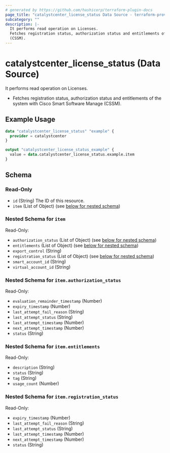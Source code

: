 ```yaml
---
# generated by https://github.com/hashicorp/terraform-plugin-docs
page_title: "catalystcenter_license_status Data Source - terraform-provider-catalystcenter"
subcategory: ""
description: |-
  It performs read operation on Licenses.
  Fetches registration status, authorization status and entitlements of the system with Cisco Smart Software Manage
  (CSSM).
---
```


# catalystcenter_license_status (Data Source)

It performs read operation on Licenses.

- Fetches registration status, authorization status and entitlements of the system with Cisco Smart Software Manage
(CSSM).

## Example Usage

```terraform
data "catalystcenter_license_status" "example" {
  provider = catalystcenter
}

output "catalystcenter_license_status_example" {
  value = data.catalystcenter_license_status.example.item
}
```

<!-- schema generated by tfplugindocs -->
## Schema

### Read-Only

- `id` (String) The ID of this resource.
- `item` (List of Object) (see [below for nested schema](#nestedatt--item))

<a id="nestedatt--item"></a>
### Nested Schema for `item`

Read-Only:

- `authorization_status` (List of Object) (see [below for nested schema](#nestedobjatt--item--authorization_status))
- `entitlements` (List of Object) (see [below for nested schema](#nestedobjatt--item--entitlements))
- `export_control` (String)
- `registration_status` (List of Object) (see [below for nested schema](#nestedobjatt--item--registration_status))
- `smart_account_id` (String)
- `virtual_account_id` (String)

<a id="nestedobjatt--item--authorization_status"></a>
### Nested Schema for `item.authorization_status`

Read-Only:

- `evaluation_remainder_timestamp` (Number)
- `expiry_timestamp` (Number)
- `last_attempt_fail_reason` (String)
- `last_attempt_status` (String)
- `last_attempt_timestamp` (Number)
- `next_attempt_timestamp` (Number)
- `status` (String)


<a id="nestedobjatt--item--entitlements"></a>
### Nested Schema for `item.entitlements`

Read-Only:

- `description` (String)
- `status` (String)
- `tag` (String)
- `usage_count` (Number)


<a id="nestedobjatt--item--registration_status"></a>
### Nested Schema for `item.registration_status`

Read-Only:

- `expiry_timestamp` (Number)
- `last_attempt_fail_reason` (String)
- `last_attempt_status` (String)
- `last_attempt_timestamp` (Number)
- `next_attempt_timestamp` (Number)
- `status` (String)
